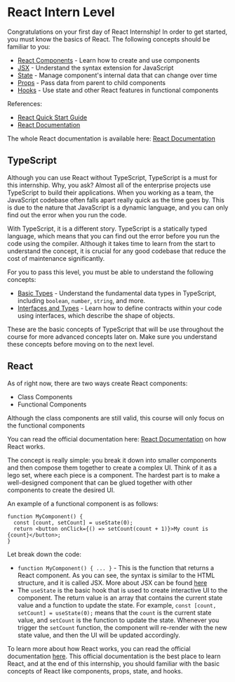 # React Intern Level

Congratulations on your first day of React Internship! In order to get started, you must know the basics of React. The following concepts should be familiar to you:

- [React Components](https://react.dev/learn/your-first-component) - Learn how to create and use components
- [JSX](https://react.dev/learn/writing-markup-with-jsx) - Understand the syntax extension for JavaScript
- [State](https://react.dev/learn/state-a-components-memory) - Manage component's internal data that can change over time
- [Props](https://react.dev/learn/passing-props-to-a-component) - Pass data from parent to child components
- [Hooks](https://react.dev/learn/react-hooks) - Use state and other React features in functional components

References:
- [React Quick Start Guide](https://react.dev/learn)
- [React Documentation](https://react.dev)

The whole React documentation is available here: [React Documentation](https://react.dev/learn)


## TypeScript

Although you can use React without TypeScript, TypeScript is a must for this internship. Why, you ask? Almost all of the enterprise projects use TypeScript to build their applications. When you working as a team, the JavaScript codebase often falls apart really quick as the time goes by. This is due to the nature that JavaScript is a dynamic language, and you can only find out the error when you run the code. 

With TypeScript, it is a different story. TypeScript is a statically typed language, which means that you can find out the error before you run the code using the compiler. Although it takes time to learn from the start to understand the concept, it is crucial for any good codebase that reduce the cost of maintenance significantly.

For you to pass this level, you must be able to understand the following concepts:

- [Basic Types](https://www.typescriptlang.org/docs/handbook/2/everyday-types.html) - Understand the fundamental data types in TypeScript, including `boolean`, `number`, `string`, and more.
- [Interfaces and Types](https://www.typescriptlang.org/docs/handbook/2/objects.html) - Learn how to define contracts within your code using interfaces, which describe the shape of objects.

These are the basic concepts of TypeScript that will be use throughout the course for more advanced concepts later on. Make sure you understand these concepts before moving on to the next level.

## React

As of right now, there are two ways create React components:

- Class Components
- Functional Components

Although the class components are still valid, this course will only focus on the functional components

You can read the official documentation here: [React Documentation](https://react.dev/learn) on how React works. 

The concept is really simple: you break it down into smaller components and then compose them together to create a complex UI. Think of it as a lego set, where each piece is a component. The hardest part is to make a well-designed component that can be glued together with other components to create the desired UI.

An example of a functional component is as follows:

```tsx
function MyComponent() {
  const [count, setCount] = useState(0);
  return <button onClick={() => setCount(count + 1)}>My count is {count}</button>;
}
```

Let break down the code:

- `function MyComponent() { ... }` - This is the function that returns a React component. As you can see, the syntax is similar to the HTML structure, and it is called JSX. More about JSX can be found [here](https://react.dev/learn/writing-markup-with-jsx)
- The `useState` is the basic hook that is used to create interactive UI to the component. The return value is an array that contains the current state value and a function to update the state. For example, `const [count, setCount] = useState(0);` means that the `count` is the current state value, and `setCount` is the function to update the state. Whenever you trigger the `setCount` function, the component will re-render with the new state value, and then the UI will be updated accordingly.

To learn more about how React works, you can read the official documentation [here](https://react.dev/learn). This official documentation is the best place to learn React, and at the end of this internship, you should familiar with the basic concepts of React like components, props, state, and hooks.


